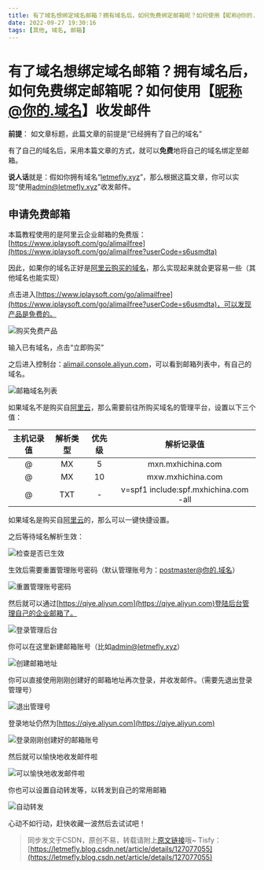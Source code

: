 ```yaml
---
title: 有了域名想绑定域名邮箱？拥有域名后，如何免费绑定邮箱呢？如何使用【昵称@你的.域名】收发邮件
date: 2022-09-27 19:30:16
tags: [其他, 域名, 邮箱]
---
```


# 有了域名想绑定域名邮箱？拥有域名后，如何免费绑定邮箱呢？如何使用【昵称@你的.域名】收发邮件

**前提**： 如文章标题，此篇文章的前提是“已经拥有了自己的域名”

有了自己的域名后，采用本篇文章的方式，就可以**免费**地将自己的域名绑定至邮箱。

**说人话**就是：假如你拥有域名“[letmefly.xyz](https://letmefly.xyz)”，那么根据这篇文章，你可以实现“使用[admin@letmefly.xyz](mailto:admin@letmefly.xyz)”收发邮件。

## 申请免费邮箱

本篇教程使用的是阿里云企业邮箱的免费版：[https://www.iplaysoft.com/go/alimailfree](https://www.iplaysoft.com/go/alimailfree?userCode=s6usmdta)

因此，如果你的域名正好是[阿里云购买的域名](https://wanwang.aliyun.com/?userCode=s6usmdta)，那么实现起来就会更容易一些（其他域名也能实现）

点击进入[https://www.iplaysoft.com/go/alimailfree](https://www.iplaysoft.com/go/alimailfree?userCode=s6usmdta)，可以发现产品是免费的。

![购买免费产品](https://cors.tisfy.eu.org/https://img-blog.csdnimg.cn/572de567d2c0497eae93f638c52eefe7.png)

输入已有域名，点击“立即购买”

之后进入控制台：[alimail.console.aliyun.com](https://alimail.console.aliyun.com/?userCode=s6usmdta)，可以看到邮箱列表中，有自己的域名。

![邮箱域名列表](https://cors.tisfy.eu.org/https://img-blog.csdnimg.cn/2a9552d8f7e54d7b863031e748f09c85.png)

如果域名不是购买自[阿里云](https://wanwang.aliyun.com/?userCode=s6usmdta)，那么需要前往所购买域名的管理平台，设置以下三个值：

|主机记录值|解析类型|优先级|解析记录值|
|:--:|:--:|:--:|:--:|
|@|MX|5|mxn.mxhichina.com|
|@|MX|10|mxw.mxhichina.com|
|@|TXT|-|v=spf1 include:spf.mxhichina.com -all|

如果域名是购买自[阿里云](https://wanwang.aliyun.com/?userCode=s6usmdta)的，那么可以一键快捷设置。

之后等待域名解析生效：

![检查是否已生效](https://cors.tisfy.eu.org/https://img-blog.csdnimg.cn/5fcd958f97b84b02bb0880bd77efe4a4.png)

生效后需要重置管理账号密码（默认管理账号为：postmaster@你的.域名）

![重置管理账号密码](https://cors.tisfy.eu.org/https://img-blog.csdnimg.cn/5e238ce294b54002b371f5b81ea9ba8f.png)

然后就可以通过[https://qiye.aliyun.com](https://qiye.aliyun.com)登陆后台管理自己的企业邮箱了。

![登录管理后台](https://cors.tisfy.eu.org/https://img-blog.csdnimg.cn/4632b98d2c7244a08a48f4abe25b66e5.png)

你可以在这里新建邮箱账号（比如[admin@letmefly.xyz](mailto:admin@letmefly.xyz)）

![创建邮箱地址](https://cors.tisfy.eu.org/https://img-blog.csdnimg.cn/8dfadb3158e84e89b7f612c26861b500.png)

你可以直接使用刚刚创建好的邮箱地址再次登录，并收发邮件。（需要先退出登录管理号）

![退出管理号](https://cors.tisfy.eu.org/https://img-blog.csdnimg.cn/7fd7e9d40e5b4d018d1d68dc2046253e.png)

登录地址仍然为[https://qiye.aliyun.com](https://qiye.aliyun.com)

![登录刚刚创建好的邮箱账号](https://cors.tisfy.eu.org/https://img-blog.csdnimg.cn/803971d1e2214a80b4b5d2fed0d9ef31.png)

然后就可以愉快地收发邮件啦

![可以愉快地收发邮件啦](https://cors.tisfy.eu.org/https://img-blog.csdnimg.cn/f65256d4d8a0458bb4f373a2beb90358.png)

你也可以设置自动转发等，以转发到自己的常用邮箱

![自动转发](https://cors.tisfy.eu.org/https://img-blog.csdnimg.cn/3aa96392c429430c8b5a66d685ece237.png)

心动不如行动，赶快收藏一波然后去试试吧！

> 同步发文于CSDN，原创不易，转载请附上[原文链接](https://blog.tisfy.eu.org/2022/09/27/Other-BandDomain2mail/)哦~
> Tisfy：[https://letmefly.blog.csdn.net/article/details/127077055](https://letmefly.blog.csdn.net/article/details/127077055)
